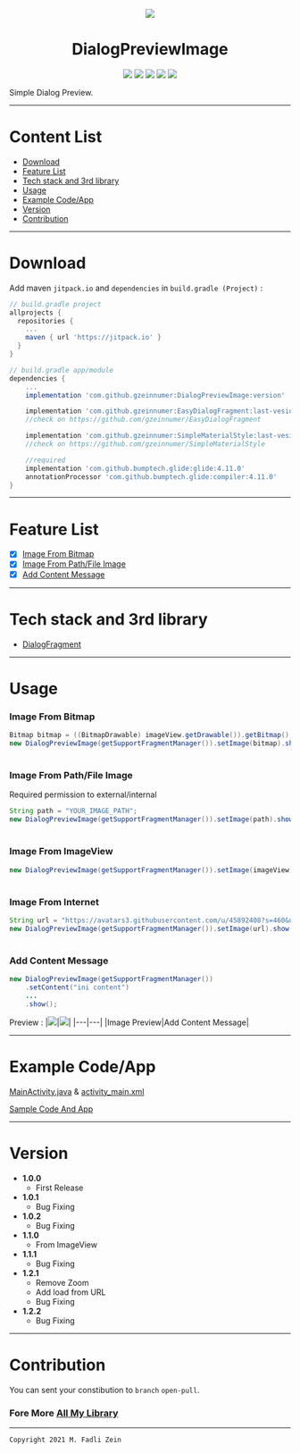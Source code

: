 <p align="center">
  <img src="https://wallpapercave.com/wp/wp2046309.jpg"/>
</p>

<h1 align="center">
    DialogPreviewImage
</h1>

<p align="center">
    <a><img src="https://img.shields.io/badge/Version-1.2.2-brightgreen.svg?style=flat"></a>
    <a><img src="https://img.shields.io/badge/ID-gzeinnumer-blue.svg?style=flat"></a>
    <a><img src="https://img.shields.io/badge/Java-Suport-green?logo=java&style=flat"></a>
    <a><img src="https://img.shields.io/badge/kotlin-Suport-green?logo=kotlin&style=flat"></a>
    <a href="https://github.com/gzeinnumer"><img src="https://img.shields.io/github/followers/gzeinnumer?label=follow&style=social"></a>
    <br>
    <p>Simple Dialog Preview.</p>
</p>

---
# Content List
* [Download](#download)
* [Feature List](#feature-list)
* [Tech stack and 3rd library](#tech-stack-and-3rd-library)
* [Usage](#usage)
* [Example Code/App](#example-codeapp)
* [Version](#version)
* [Contribution](#contribution)

---
# Download
Add maven `jitpack.io` and `dependencies` in `build.gradle (Project)` :
```gradle
// build.gradle project
allprojects {
  repositories {
    ...
    maven { url 'https://jitpack.io' }
  }
}

// build.gradle app/module
dependencies {
    ...
    implementation 'com.github.gzeinnumer:DialogPreviewImage:version'

    implementation 'com.github.gzeinnumer:EasyDialogFragment:last-vesion'
    //check on https://github.com/gzeinnumer/EasyDialogFragment

    implementation 'com.github.gzeinnumer:SimpleMaterialStyle:last-vesion'
    //check on https://github.com/gzeinnumer/SimpleMaterialStyle

    //required
    implementation 'com.github.bumptech.glide:glide:4.11.0'
    annotationProcessor 'com.github.bumptech.glide:compiler:4.11.0'
}
```

---
# Feature List
- [x] [Image From Bitmap](#image-from-bitmap)
- [x] [Image From Path/File Image](#image-from-pathfile-image)
- [x] [Add Content Message](#add-content-message)

---
# Tech stack and 3rd library
- [DialogFragment](https://developer.android.com/reference/android/app/DialogFragment)

---
# Usage

### Image From Bitmap
```java
Bitmap bitmap = ((BitmapDrawable) imageView.getDrawable()).getBitmap();
new DialogPreviewImage(getSupportFragmentManager()).setImage(bitmap).show();
```

#
### Image From Path/File Image

Required permission to external/internal
```java
String path = "YOUR_IMAGE_PATH";
new DialogPreviewImage(getSupportFragmentManager()).setImage(path).show();
```

#
### Image From ImageView

```java
new DialogPreviewImage(getSupportFragmentManager()).setImage(imageView).show();
```

#
### Image From Internet

```java
String url = "https://avatars3.githubusercontent.com/u/45892408?s=460&u=94158c6479290600dcc39bc0a52c74e4971320fc&v=4";
new DialogPreviewImage(getSupportFragmentManager()).setImage(url).show();
```

#
### Add Content Message
```java
new DialogPreviewImage(getSupportFragmentManager())
    .setContent("ini content")
    ...
    .show();
```

Preview :
|<img src="https://github.com/gzeinnumer/DialogPreviewImage/blob/master/preview/example1.gif"/>|<img src="https://github.com/gzeinnumer/DialogPreviewImage/blob/master/preview/example2.gif"/>|
|---|---|
|Image Preview|Add Content Message|

---
# Example Code/App

[MainActivity.java](https://github.com/gzeinnumer/DialogPreviewImage/blob/master/app/src/main/java/com/gzeinnumer/dialogpreviewimage/MainActivity.java) & [activity_main.xml](https://github.com/gzeinnumer/DialogPreviewImage/blob/master/app/src/main/res/layout/activity_main.xml)

[Sample Code And App](https://github.com/gzeinnumer/DialogPreviewImageExample)

---
# Version
- **1.0.0**
  - First Release
- **1.0.1**
  - Bug Fixing
- **1.0.2**
  - Bug Fixing
- **1.1.0**
  - From ImageView
- **1.1.1**
  - Bug Fixing
- **1.2.1**
  - Remove Zoom
  - Add load from URL
  - Bug Fixing
- **1.2.2**
  - Bug Fixing

---
# Contribution
You can sent your constibution to `branch` `open-pull`.

### Fore More [All My Library](https://github.com/gzeinnumer#my-library-list)

---

```
Copyright 2021 M. Fadli Zein
```
